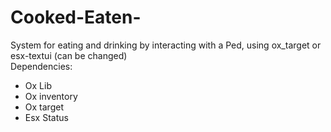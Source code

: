 # Cooked-Eaten-
System for eating and drinking by interacting with a Ped, using ox_target or esx-textui (can be changed)  
Dependencies: 
- Ox Lib 
- Ox inventory 
- Ox target
- Esx Status
